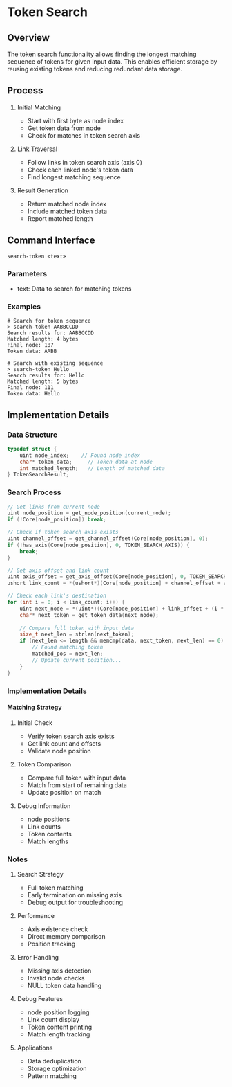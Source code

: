 # Token Search

## Overview
The token search functionality allows finding the longest matching sequence of tokens for given input data. This enables efficient storage by reusing existing tokens and reducing redundant data storage.

## Process
1. Initial Matching
   - Start with first byte as node index
   - Get token data from node
   - Check for matches in token search axis

2. Link Traversal
   - Follow links in token search axis (axis 0)
   - Check each linked node's token data
   - Find longest matching sequence

3. Result Generation
   - Return matched node index
   - Include matched token data
   - Report matched length

## Command Interface
```shell
search-token <text>
```

### Parameters
- text: Data to search for matching tokens

### Examples
```shell
# Search for token sequence
> search-token AABBCCDD
Search results for: AABBCCDD
Matched length: 4 bytes
Final node: 187
Token data: AABB

# Search with existing sequence
> search-token Hello
Search results for: Hello
Matched length: 5 bytes
Final node: 111
Token data: Hello
```

## Implementation Details

### Data Structure
```c
typedef struct {
    uint node_index;    // Found node index
    char* token_data;     // Token data at node
    int matched_length;   // Length of matched data
} TokenSearchResult;
```

### Search Process
```c
// Get links from current node
uint node_position = get_node_position(current_node);
if (!Core[node_position]) break;

// Check if token search axis exists
uint channel_offset = get_channel_offset(Core[node_position], 0);
if (!has_axis(Core[node_position], 0, TOKEN_SEARCH_AXIS)) {
    break;
}

// Get axis offset and link count
uint axis_offset = get_axis_offset(Core[node_position], 0, TOKEN_SEARCH_AXIS);
ushort link_count = *(ushort*)(Core[node_position] + channel_offset + axis_offset);

// Check each link's destination
for (int i = 0; i < link_count; i++) {
    uint next_node = *(uint*)(Core[node_position] + link_offset + (i * 6));
    char* next_token = get_token_data(next_node);
    
    // Compare full token with input data
    size_t next_len = strlen(next_token);
    if (next_len <= length && memcmp(data, next_token, next_len) == 0) {
        // Found matching token
        matched_pos = next_len;
        // Update current position...
    }
}
```

### Implementation Details

#### Matching Strategy
1. Initial Check
   - Verify token search axis exists
   - Get link count and offsets
   - Validate node position

2. Token Comparison
   - Compare full token with input data
   - Match from start of remaining data
   - Update position on match

3. Debug Information
   - node positions
   - Link counts
   - Token contents
   - Match lengths

### Notes
1. Search Strategy
   - Full token matching
   - Early termination on missing axis
   - Debug output for troubleshooting

2. Performance
   - Axis existence check
   - Direct memory comparison
   - Position tracking

3. Error Handling
   - Missing axis detection
   - Invalid node checks
   - NULL token data handling

4. Debug Features
   - node position logging
   - Link count display
   - Token content printing
   - Match length tracking

4. Applications
   - Data deduplication
   - Storage optimization
   - Pattern matching 